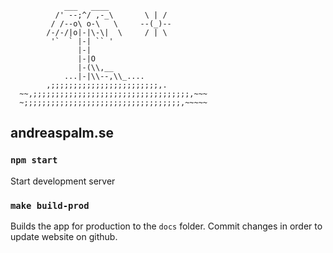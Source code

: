 ```
            ___   ____
          /' --;^/ ,-_\       \ | /
         / /--o\ o-\   \     --(_)--
        /-/-/|o|-|\-\|  \     / | \
         '`  ` |-| `` '
               |-|
               |-|O
               |-(\\,__
            ...|-|\\--,\\_....
        ,;;;;;;;;;;;;;;;;;;;;;;;;,.
  ~~,;;;;;;;;;;;;;;;;;;;;;;;;;;;;;;;;;;;,~~~
  ~;;;;;;;;;;;;;;;;;;;;;;;;;;;;;;;;;;;,~~~~~
```

## andreaspalm.se

### `npm start`

Start development server

### `make build-prod`

Builds the app for production to the `docs` folder. Commit changes in order to update website on github.
